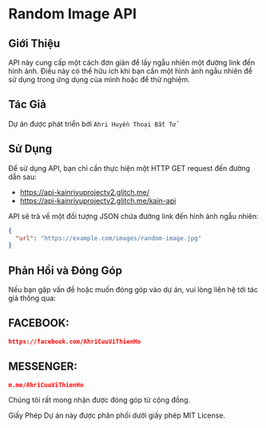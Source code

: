 # Random Image API

## Giới Thiệu
API này cung cấp một cách đơn giản để lấy ngẫu nhiên một đường link đến hình ảnh. Điều này có thể hữu ích khi bạn cần một hình ảnh ngẫu nhiên để sử dụng trong ứng dụng của mình hoặc để thử nghiệm.

## Tác Giả
Dự án được phát triển bởi 
```Ahri Huyền Thoại Bất Tử```

## Sử Dụng
Để sử dụng API, bạn chỉ cần thực hiện một HTTP GET request đến đường dẫn sau:

- https://api-kainriyuprojectv2.glitch.me/
- https://api-kainriyuprojectv2.glitch.me/kain-api


API sẽ trả về một đối tượng JSON chứa đường link đến hình ảnh ngẫu nhiên:

```json
{
  "url": "https://example.com/images/random-image.jpg"
}
```
## Phản Hồi và Đóng Góp
Nếu bạn gặp vấn đề hoặc muốn đóng góp vào dự án, vui lòng liên hệ tới tác giả thông qua:

## FACEBOOK: 
```json
https://facebook.com/AhriCuuViThienHo
```
## MESSENGER:
```json
m.me/AhriCuuViThienHo
```
Chúng tôi rất mong nhận được đóng góp từ cộng đồng.

Giấy Phép
Dự án này được phân phối dưới giấy phép MIT License.
